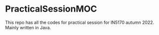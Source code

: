 # PracticalSessionMOC
 This repo has all the codes for practical session for IN5170 autumn 2022. Mainly written in Java.
